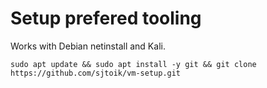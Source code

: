 # Setup prefered tooling
Works with Debian netinstall and Kali.

```
sudo apt update && sudo apt install -y git && git clone https://github.com/sjtoik/vm-setup.git
```